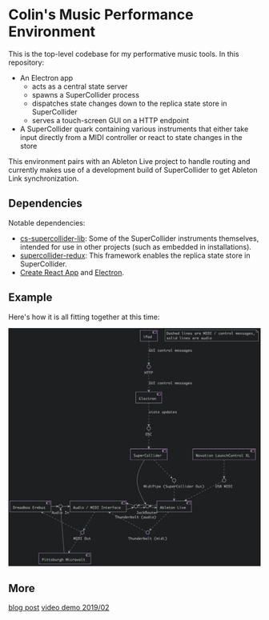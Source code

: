 # Colin's Music Performance Environment
This is the top-level codebase for my performative music tools.  In this repository:

* An Electron app
    * acts as a central state server
    * spawns a SuperCollider process
    * dispatches state changes down to the replica state store in SuperCollider
    * serves a touch-screen GUI on a HTTP endpoint
* A SuperCollider quark containing various instruments that either take input directly from a MIDI controller or react to state changes in the store

This environment pairs with an Ableton Live project to handle routing and currently makes use of a development build of SuperCollider to get Ableton Link synchronization.

## Dependencies
Notable dependencies:

* [cs-supercollider-lib](https://github.com/colinsullivan/cs-supercollider-lib): Some of the SuperCollider instruments themselves, intended for use in other projects (such as embedded in installations).
* [supercollider-redux](https://github.com/colinsullivan/supercollider-redux): This framework enables the replica state store in SuperCollider.
* [Create React App](https://github.com/facebookincubator/create-react-app) and [Electron](https://electronjs.org/).

## Example
Here's how it is all fitting together at this time:

![routing diagram](https://raw.githubusercontent.com/colinsullivan/cs-performance-environment/master/docs/routing_overview.png "routing diagram")

## More
[blog post](https://colin-sullivan.net/main/2019/performance-environment)
[video demo 2019/02](https://vimeo.com/315357104)
